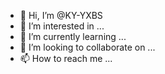 - 👋 Hi, I’m @KY-YXBS
- 👀 I’m interested in ...
- 🌱 I’m currently learning ...
- 💞️ I’m looking to collaborate on ...
- 📫 How to reach me ...

<!---
KY-YXBS/KY-YXBS is a ✨ special ✨ repository because its `README.md` (this file) appears on your GitHub profile.
You can click the Preview link to take a look at your changes.
--->
